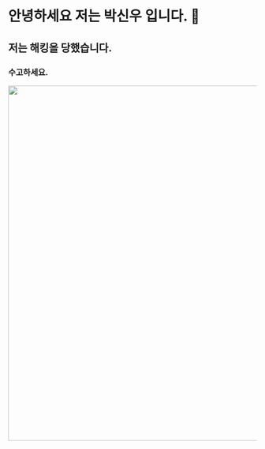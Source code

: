 # 안녕하세요 저는 박신우 입니다. 👋
## 저는 해킹을 당했습니다.
### 수고하세요.

<img src="https://media.giphy.com/media/3ov9k2PgNjBSAb29bi/giphy.gif" width="720px"/>


<!--
**qkrtlsdn100/qkrtlsdn100** is a ✨ _special_ ✨ repository because its `README.md` (this file) appears on your GitHub profile.

Here are some ideas to get you started:

- 🔭 I’m currently working on ...
- 🌱 I’m currently learning ...
- 👯 I’m looking to collaborate on ...
- 🤔 I’m looking for help with ...
- 💬 Ask me about ...
- 📫 How to reach me: ...
- 😄 Pronouns: ...
- ⚡ Fun fact: ...
-->

